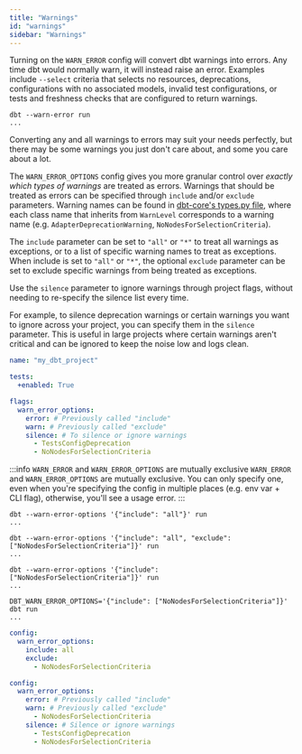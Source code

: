 ```yaml
---
title: "Warnings"
id: "warnings"
sidebar: "Warnings"
---
```


Turning on the `WARN_ERROR` config will convert dbt warnings into errors. Any time dbt would normally warn, it will instead raise an error. Examples include `--select` criteria that selects no resources, deprecations, configurations with no associated models, invalid test configurations, or tests and freshness checks that are configured to return warnings.

<File name='Usage'>

```text
dbt --warn-error run
...
```
</File>

Converting any and all warnings to errors may suit your needs perfectly, but there may be some warnings you just don't care about, and some you care about a lot.

The `WARN_ERROR_OPTIONS` config gives you more granular control over _exactly which types of warnings_ are treated as errors. Warnings that should be treated as errors can be specified through `include` and/or `exclude` parameters. Warning names can be found in [dbt-core's types.py file](https://github.com/dbt-labs/dbt-core/blob/main/core/dbt/events/types.py), where each class name that inherits from `WarnLevel` corresponds to a warning name (e.g. `AdapterDeprecationWarning`, `NoNodesForSelectionCriteria`).

The `include` parameter can be set to `"all"` or `"*"` to treat all warnings as exceptions, or to a list of specific warning names to treat as exceptions. When include is set to `"all"` or `"*"`, the optional `exclude` parameter can be set to exclude specific warnings from being treated as exceptions.

<VersionBlock firstVersion="1.8">

Use the `silence` parameter to ignore warnings through project flags, without needing to re-specify the silence list every time. 

For example, to silence deprecation warnings or certain warnings you want to ignore across your project, you can specify them in the `silence` parameter. This is useful in large projects where certain warnings aren't critical and can be ignored to keep the noise low and logs clean.


<File name='dbt_project.yml'>
  
```yaml
name: "my_dbt_project"

tests:
  +enabled: True

flags:
  warn_error_options:
    error: # Previously called "include"
    warn: # Previously called "exclude"
    silence: # To silence or ignore warnings
      - TestsConfigDeprecation
      - NoNodesForSelectionCriteria
```
</File>

</VersionBlock>

:::info `WARN_ERROR` and `WARN_ERROR_OPTIONS` are mutually exclusive
`WARN_ERROR` and `WARN_ERROR_OPTIONS` are mutually exclusive. You can only specify one, even when you're specifying the config in multiple places (e.g. env var + CLI flag), otherwise, you'll see a usage error.
:::

```text
dbt --warn-error-options '{"include": "all"}' run
...
```

```text
dbt --warn-error-options '{"include": "all", "exclude": ["NoNodesForSelectionCriteria"]}' run
...
```


```text
dbt --warn-error-options '{"include": ["NoNodesForSelectionCriteria"]}' run
...
```

```text
DBT_WARN_ERROR_OPTIONS='{"include": ["NoNodesForSelectionCriteria"]}' dbt run
...
```

<VersionBlock lastVersion="1.7">

<File name='profiles.yml'>

```yaml
config:
  warn_error_options:
    include: all
    exclude: 
      - NoNodesForSelectionCriteria
```
</File>

</VersionBlock>

<VersionBlock firstVersion="1.8">

<File name='profiles.yml'>

```yaml
config:
  warn_error_options:
    error: # Previously called "include"
    warn: # Previously called "exclude"
      - NoNodesForSelectionCriteria
    silence: # Silence or ignore warnings
      - TestsConfigDeprecation
      - NoNodesForSelectionCriteria
```
</File>

</VersionBlock>
